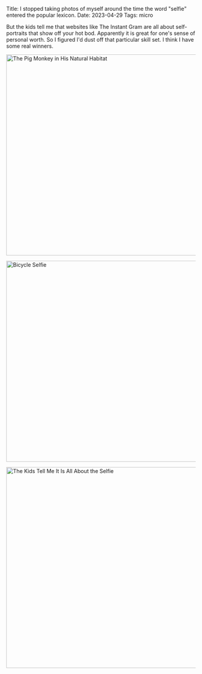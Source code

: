 Title: I stopped taking photos of myself around the time the word "selfie" entered the popular lexicon.
Date: 2023-04-29
Tags: micro

But the kids tell me that websites like The Instant Gram are all about self-portraits that show off your hot bod. Apparently it is great for one's sense of personal worth. So I figured I'd dust off that particular skill set. I think I have some real winners.

<a href="https://www.flickr.com/photos/pigmonkey/52857616909/" title="The Pig Monkey in His Natural Habitat"><img src="https://live.staticflickr.com/65535/52857616909_a785b17a0b_c.jpg" width="800" height="533" alt="The Pig Monkey in His Natural Habitat"/></a>

<a href="https://www.flickr.com/photos/pigmonkey/52643379024/" title="Bicycle Selfie"><img src="https://live.staticflickr.com/65535/52643379024_6ef01545a6_c.jpg" width="800" height="533" alt="Bicycle Selfie"/></a>

<a href="https://www.flickr.com/photos/pigmonkey/52637977984/" title="The Kids Tell Me It Is All About the Selfie"><img src="https://live.staticflickr.com/65535/52637977984_05a428cbeb_c.jpg" width="800" height="533" alt="The Kids Tell Me It Is All About the Selfie"/></a>
